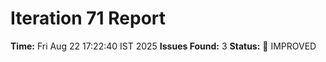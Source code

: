 # Iteration 71 Report
**Time:** Fri Aug 22 17:22:40 IST 2025
**Issues Found:** 3
**Status:** 🔧 IMPROVED
